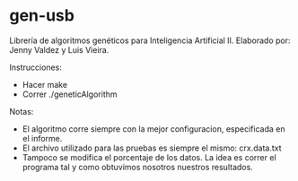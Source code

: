 gen-usb
=======

Librería de algoritmos genéticos para Inteligencia Artificial II.
Elaborado por: Jenny Valdez y Luis Vieira.

Instrucciones:
- Hacer make
- Correr ./geneticAlgorithm

Notas:
- El algoritmo corre siempre con la mejor configuracion, especificada en el informe.
- El archivo utilizado para las pruebas es siempre el mismo: crx.data.txt
- Tampoco se modifica el porcentaje de los datos. La idea es correr el programa tal y como obtuvimos nosotros nuestros resultados.
